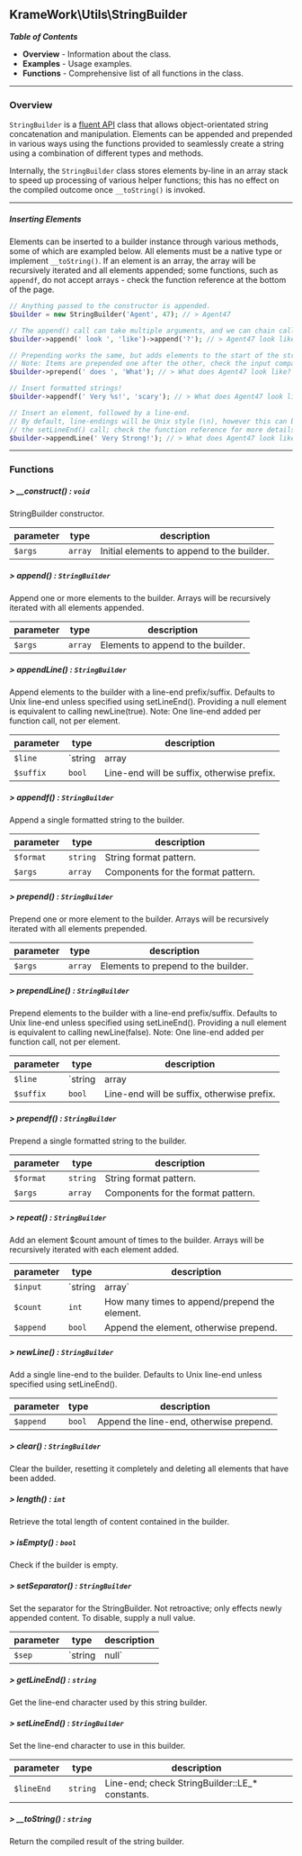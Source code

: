 [fluent api]: https://en.wikipedia.org/wiki/Fluent_interface
## KrameWork\Utils\StringBuilder

***Table of Contents***
* **Overview** - Information about the class.
* **Examples** - Usage examples.
* **Functions** - Comprehensive list of all functions in the class.

___
### Overview
`StringBuilder` is a [fluent API] class that allows object-orientated string concatenation and manipulation. Elements can be appended and prepended in various ways using the functions provided to seamlessly create a string using a combination of different types and methods.

Internally, the `StringBuilder` class stores elements by-line in an array stack to speed up processing of various helper functions; this has no effect on the compiled outcome once `__toString()` is invoked.
___
##### Inserting Elements
Elements can be inserted to a builder instance through various methods, some of which are exampled below. All elements must be a native type or implement `__toString()`. If an element is an array, the array will be recursively iterated and all elements appended; some functions, such as `appendf`, do not accept arrays - check the function reference at the bottom of the page.
```php
// Anything passed to the constructor is appended.
$builder = new StringBuilder('Agent', 47); // > Agent47

// The append() call can take multiple arguments, and we can chain calls using fluent API.
$builder->append(' look ', 'like')->append('?'); // > Agent47 look like?

// Prepending works the same, but adds elements to the start of the string.
// Note: Items are prepended one after the other, check the input compared to output below.
$builder->prepend(' does ', 'What'); // > What does Agent47 look like?

// Insert formatted strings!
$builder->appendf(' Very %s!', 'scary'); // > What does Agent47 look like? Very scary!

// Insert an element, followed by a line-end.
// By default, line-endings will be Unix style (\n), however this can be changed using
// the setLineEnd() call; check the function reference for more details.
$builder->appendLine(' Very Strong!'); // > What does Agent47 look like? Very scary! Very strong!\n
```
___
### Functions
##### > __construct() : `void`
StringBuilder constructor.

parameter | type | description
--- | --- | ---
`$args` | `array` | Initial elements to append to the builder.
##### > append() : `StringBuilder`
Append one or more elements to the builder. Arrays will be recursively iterated with all elements appended.

parameter | type | description
--- | --- | ---
`$args` | `array` | Elements to append to the builder.
##### > appendLine() : `StringBuilder`
Append elements to the builder with a line-end prefix/suffix. Defaults to Unix line-end unless specified using setLineEnd(). Providing a null element is equivalent to calling newLine(true). Note: One line-end added per function call, not per element.

parameter | type | description
--- | --- | ---
`$line` | `string|array|null` | Element(s) to append.
`$suffix` | `bool` | Line-end will be suffix, otherwise prefix.
##### > appendf() : `StringBuilder`
Append a single formatted string to the builder.

parameter | type | description
--- | --- | ---
`$format` | `string` | String format pattern.
`$args` | `array` | Components for the format pattern.
##### > prepend() : `StringBuilder`
Prepend one or more element to the builder. Arrays will be recursively iterated with all elements prepended.

parameter | type | description
--- | --- | ---
`$args` | `array` | Elements to prepend to the builder.
##### > prependLine() : `StringBuilder`
Prepend elements to the builder with a line-end prefix/suffix. Defaults to Unix line-end unless specified using setLineEnd(). Providing a null element is equivalent to calling newLine(false). Note: One line-end added per function call, not per element.

parameter | type | description
--- | --- | ---
`$line` | `string|array|null` | Element to prepend.
`$suffix` | `bool` | Line-end will be suffix, otherwise prefix.
##### > prependf() : `StringBuilder`
Prepend a single formatted string to the builder.

parameter | type | description
--- | --- | ---
`$format` | `string` | String format pattern.
`$args` | `array` | Components for the format pattern.
##### > repeat() : `StringBuilder`
Add an element $count amount of times to the builder. Arrays will be recursively iterated with each element added.

parameter | type | description
--- | --- | ---
`$input` | `string|array` | Element to repeat.
`$count` | `int` | How many times to append/prepend the element.
`$append` | `bool` | Append the element, otherwise prepend.
##### > newLine() : `StringBuilder`
Add a single line-end to the builder. Defaults to Unix line-end unless specified using setLineEnd().

parameter | type | description
--- | --- | ---
`$append` | `bool` | Append the line-end, otherwise prepend.
##### > clear() : `StringBuilder`
Clear the builder, resetting it completely and deleting all elements that have been added.
##### > length() : `int`
Retrieve the total length of content contained in the builder.
##### > isEmpty() : `bool`
Check if the builder is empty.
##### > setSeparator() : `StringBuilder`
Set the separator for the StringBuilder. Not retroactive; only effects newly appended content. To disable, supply a null value.

parameter | type | description
--- | --- | ---
`$sep` | `string|null` | Separator character.
##### > getLineEnd() : `string`
Get the line-end character used by this string builder.
##### > setLineEnd() : `StringBuilder`
Set the line-end character to use in this builder.

parameter | type | description
--- | --- | ---
`$lineEnd` | `string` | Line-end; check StringBuilder::LE_* constants.
##### > __toString() : `string`
Return the compiled result of the string builder.
